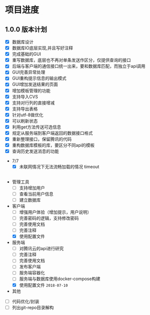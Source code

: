 # 项目进度

<!-- 主板本.功能.bug -->
## 1.0.0 版本计划

- [x] 数据库设计
- [x] 数据库IO底层实现,并且写好注释
- [x] 完成基础的GUI
- [x] 重写数据库，底层也不再对单条发送作区分，仅提供查询的接口
- [x] 后端与客户端的通信接口统一出来，要和数据库匹配，而独立于api调用
- [x] GUI完善异常处理
- [x] GUI重构提示信息的输出模式
- [x] GUI增加发送结果的页面
- [x] 增加模板管理的功能
- [x] 支持导入CVS
- [x] 支持对行列的直接增减
- [x] 支持导出表格
- [x] 针对utf-8做优化
- [x] 可以刷新状态
- [x] 利用get方法传送可选信息
- [x] 规定从服务端到客户端返回的数据接口格式
- [x] 重新整理接口，保留腾讯的代码
- [x] 重构数据库模板的库，要区分不同api的模板
- [x] 查询历史发送消息的功能
- 7/7
  - [x] 未联网情况下无法流畅加载的情况 timeout 

##
- 管理工具
  - [ ] 支持增加用户
  - [ ] 查看当前用户信息
  - [ ] 建立数据库
- 客户端
  - [ ] 增强用户体验（增加提示，用户说明）
  - [ ] 完善密码的逻辑，支持修改密码
  - [ ] 完善使用文档
  - [ ] 完善注释
  - [x] 使用配置文件
- 服务端
  - [ ] 对腾讯云的api进行研究
  - [ ] 完善注释
  - [ ] 完善使用文档
  - [ ] 发布客户端
  - [ ] 服务端容器化
  - [ ] 服务端与数据库使用docker-compose构建
  - [x] 使用配置文件 `2018-07-10`
- 其他
- [ ] 代码优化/封装
- [ ] 列出git-repo目录解构
